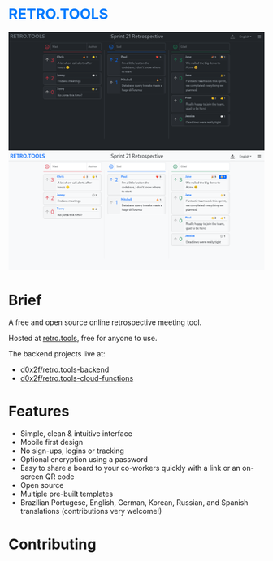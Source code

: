 <h1 style="color:#007bff;font-weight:700;text-transform:uppercase;">RETRO.TOOLS</h1>

![Screenshot](./resources/screenshot-dark.png#gh-dark-mode-only)
![Screenshot](./resources/screenshot-light.png#gh-light-mode-only)

# Brief

A free and open source online retrospective meeting tool.

Hosted at [retro.tools](https://retro.tools), free for anyone to use.

The backend projects live at:
- [d0x2f/retro.tools-backend](https://github.com/d0x2f/retro.tools-backend)
- [d0x2f/retro.tools-cloud-functions](https://github.com/d0x2f/retro.tools-cloud-functions)

# Features

* Simple, clean & intuitive interface
* Mobile first design
* No sign-ups, logins or tracking
* Optional encryption using a password
* Easy to share a board to your co-workers quickly with a link or an on-screen QR code
* Open source
* Multiple pre-built templates
* Brazilian Portugese, English, German, Korean, Russian, and Spanish translations (contributions very welcome!)

# Contributing
